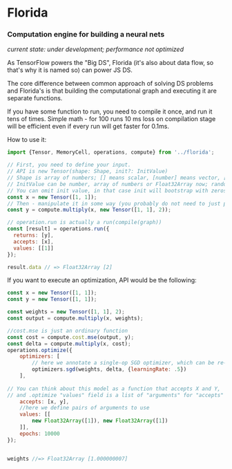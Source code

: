# Florida
### Computation engine for building a neural nets

_current state: under development; performance not optimized_

As TensorFlow powers the "Big DS", Florida (it's also about data flow, so that's why it is named so) can power JS DS.

The core difference between common approach of solving DS problems and Florida's is that building the computational graph and executing it are separate functions.

If you have some function to run, you need to compile it once, and run it tens of times.
Simple math - for 100 runs 10 ms loss on compilation stage will be efficient even if every run will get faster for 0.1ms.

How to use it:
```javascript
import {Tensor, MemoryCell, operations, compute} from '../florida';

// First, you need to define your input.
// API is new Tensor(shape: Shape, init?: InitValue)
// Shape is array of numbers; [] means scalar, [number] means vector, [number, number] means matrix
// InitValue can be number, array of numbers or Float32Array now; random inits will be provided later
// You can omit init value, in that case init will bootstrap with zeros, if it's not placeholder
const x = new Tensor([1, 1]);
// Then - manipulate it in some way (you probably do not need to just pass it back and forth)
const y = compute.multiply(x, new Tensor([1, 1], 2));

// operation.run is actually a run(compile(graph))
const [result] = operations.run({
  returns: [y],
  accepts: [x],
  values: [[1]]
});

result.data // => Float32Array [2]
```

If you want to execute an optimization, API would be the following:
```javascript
const x = new Tensor([1, 1]);
const y = new Tensor([1, 1]);

const weights = new Tensor([1, 1], 2);
const output = compute.multiply(x, weights);

//cost.mse is just an ordinary function
const cost = compute.cost.mse(output, y);
const delta = compute.multiply(x, cost);
operations.optimize({
    optimizers: [
        // here we annotate a single-op SGD optimizer, which can be re-used later
        optimizers.sgd(weights, delta, {learningRate: .5})
    ],
    
// You can think about this model as a function that accepts X and Y, 
// and .optimize "values" field is a list of "arguments" for "accepts"
    accepts: [x, y],
    //here we define pairs of arguments to use
    values: [[
        new Float32Array([1]), new Float32Array([1])
    ]],
    epochs: 10000
});


weights //=> Float32Array [1.000000007]
```
